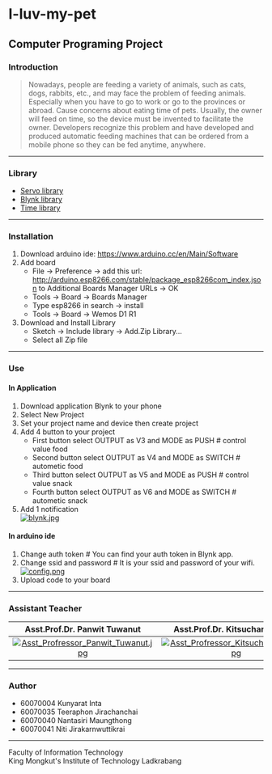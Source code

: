 # I-luv-my-pet
Computer Programing Project
---
### Introduction
> Nowadays, people are feeding a variety of animals, such as cats, dogs, rabbits, etc., and may face the problem of feeding animals. Especially when you have to go to work or go to the provinces or abroad. Cause concerns about eating time of pets. Usually, the owner will feed on time, so the device must be invented to facilitate the owner. Developers recognize this problem and have developed and produced automatic feeding machines that can be ordered from a mobile phone so they can be fed anytime, anywhere.
---
### Library
* [Servo library](https://github.com/arduino-libraries/Servo)
* [Blynk library](https://github.com/blynkkk/blynk-library/releases/tag/v0.5.2)
* [Time library](https://github.com/PaulStoffregen/Time)
---
### Installation
1. Download arduino ide: https://www.arduino.cc/en/Main/Software
2. Add board
   * File -> Preference -> add this url: http://arduino.esp8266.com/stable/package_esp8266com_index.json to Additional Boards Manager URLs -> OK
   * Tools -> Board -> Boards Manager
   * Type esp8266 in search -> install
   * Tools -> Board -> Wemos D1 R1
3. Download and Install Library
   * Sketch -> Include library -> Add.Zip Library...
   * Select all Zip file
---
### Use
#### In Application
1. Download application Blynk to your phone
2. Select New Project
3. Set your project name and device then create project
4. Add 4 button to your project
   * First button select OUTPUT as V3 and MODE as PUSH  \# control value food
   * Second button select OUTPUT as V4 and MODE as SWITCH  \# autometic food
   * Third button select OUTPUT as V5 and MODE as PUSH  \# control value snack
   * Fourth button select OUTPUT as V6 and MODE as SWITCH  \# autometic snack
5. Add 1 notification <br>
[![blynk.jpg](https://s17.postimg.cc/hmmuh92in/blynk.jpg)](https://postimg.cc/image/ic5mtm323/)
#### In arduino ide
1. Change auth token \# You can find your auth token in Blynk app.
2. Change ssid and password \# It is your ssid and password of your wifi. <br>
[![config.png](https://s7.postimg.cc/rsxefus8r/config.png)](https://postimg.cc/image/qqn7xb9fb/)
3. Upload code to your board
---
### Assistant Teacher
|Asst.Prof.Dr. Panwit Tuwanut|Asst.Prof.Dr. Kitsuchart Pasupa|
|:-:|:-:|
|[![Asst_Profressor_Panwit_Tuwanut.jpg](https://s7.postimg.cc/7ljyo3cx7/Asst_Profressor_Panwit_Tuwanut.jpg)](https://postimg.cc/image/66idzdbtz/)|[![Asst_Profressor_Kitsuchart_Pasupa.jpg](https://s7.postimg.cc/sv7kywix7/Asst_Profressor_Kitsuchart_Pasupa.jpg)](https://postimg.cc/image/5gzlmz0zr/)|

---
### Author
* 60070004 Kunyarat Inta
* 60070035 Teeraphon Jirachanchai
* 60070040 Nantasiri Maungthong
* 60070041 Niti Jirakarnwuttikrai
---
Faculty of Information Technology <br>
King Mongkut's Institute of Technology Ladkrabang
